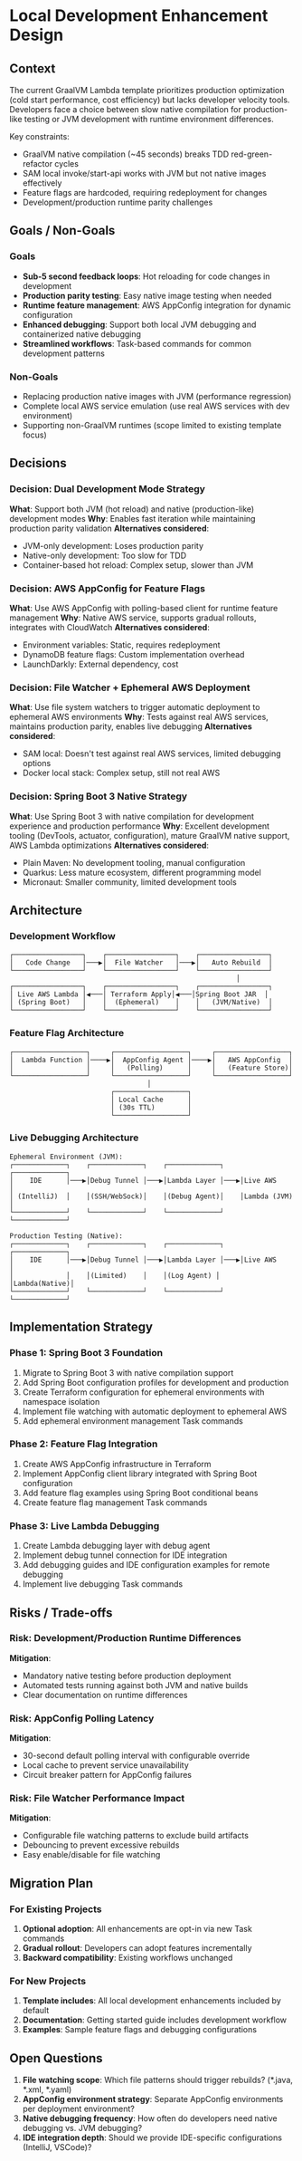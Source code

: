 # Local Development Enhancement Design

## Context

The current GraalVM Lambda template prioritizes production optimization (cold start performance, cost efficiency) but lacks developer velocity tools. Developers face a choice between slow native compilation for production-like testing or JVM development with runtime environment differences.

Key constraints:
- GraalVM native compilation (~45 seconds) breaks TDD red-green-refactor cycles
- SAM local invoke/start-api works with JVM but not native images effectively
- Feature flags are hardcoded, requiring redeployment for changes
- Development/production runtime parity challenges

## Goals / Non-Goals

### Goals
- **Sub-5 second feedback loops**: Hot reloading for code changes in development
- **Production parity testing**: Easy native image testing when needed
- **Runtime feature management**: AWS AppConfig integration for dynamic configuration
- **Enhanced debugging**: Support both local JVM debugging and containerized native debugging
- **Streamlined workflows**: Task-based commands for common development patterns

### Non-Goals
- Replacing production native images with JVM (performance regression)
- Complete local AWS service emulation (use real AWS services with dev environment)
- Supporting non-GraalVM runtimes (scope limited to existing template focus)

## Decisions

### Decision: Dual Development Mode Strategy
**What**: Support both JVM (hot reload) and native (production-like) development modes
**Why**: Enables fast iteration while maintaining production parity validation
**Alternatives considered**: 
- JVM-only development: Loses production parity
- Native-only development: Too slow for TDD
- Container-based hot reload: Complex setup, slower than JVM

### Decision: AWS AppConfig for Feature Flags
**What**: Use AWS AppConfig with polling-based client for runtime feature management
**Why**: Native AWS service, supports gradual rollouts, integrates with CloudWatch
**Alternatives considered**:
- Environment variables: Static, requires redeployment
- DynamoDB feature flags: Custom implementation overhead
- LaunchDarkly: External dependency, cost

### Decision: File Watcher + Ephemeral AWS Deployment
**What**: Use file system watchers to trigger automatic deployment to ephemeral AWS environments
**Why**: Tests against real AWS services, maintains production parity, enables live debugging
**Alternatives considered**:
- SAM local: Doesn't test against real AWS services, limited debugging options
- Docker local stack: Complex setup, still not real AWS

### Decision: Spring Boot 3 Native Strategy
**What**: Use Spring Boot 3 with native compilation for development experience and production performance
**Why**: Excellent development tooling (DevTools, actuator, configuration), mature GraalVM native support, AWS Lambda optimizations
**Alternatives considered**:
- Plain Maven: No development tooling, manual configuration
- Quarkus: Less mature ecosystem, different programming model
- Micronaut: Smaller community, limited development tools

## Architecture

### Development Workflow
```
┌─────────────────┐    ┌─────────────────┐    ┌─────────────────┐
│   Code Change   │───▶│  File Watcher   │───▶│   Auto Rebuild  │
└─────────────────┘    └─────────────────┘    └─────────────────┘
                                                        │
┌─────────────────┐    ┌─────────────────┐    ┌─────────────────┐
│ Live AWS Lambda │◀───│ Terraform Apply│◀───│Spring Boot JAR  │
│ (Spring Boot)   │    │  (Ephemeral)    │    │   (JVM/Native)  │
└─────────────────┘    └─────────────────┘    └─────────────────┘
```

### Feature Flag Architecture
```
┌──────────────────┐     ┌──────────────────┐     ┌──────────────────┐
│  Lambda Function │────▶│  AppConfig Agent │────▶│   AWS AppConfig  │
│                  │     │   (Polling)      │     │   (Feature Store)│
└──────────────────┘     └──────────────────┘     └──────────────────┘
                                  │
                         ┌──────────────────┐
                         │ Local Cache      │
                         │ (30s TTL)        │
                         └──────────────────┘
```

### Live Debugging Architecture
```
Ephemeral Environment (JVM):
┌─────────────┐    ┌─────────────┐    ┌─────────────┐    ┌─────────────┐
│    IDE      │───▶│Debug Tunnel │───▶│Lambda Layer │───▶│Live AWS     │
│ (IntelliJ)  │    │(SSH/WebSock)│    │(Debug Agent)│    │Lambda (JVM) │
└─────────────┘    └─────────────┘    └─────────────┘    └─────────────┘

Production Testing (Native):
┌─────────────┐    ┌─────────────┐    ┌─────────────┐    ┌─────────────┐
│    IDE      │───▶│Debug Tunnel │───▶│Lambda Layer │───▶│Live AWS     │
│             │    │(Limited)    │    │(Log Agent) │    │Lambda(Native)│
└─────────────┘    └─────────────┘    └─────────────┘    └─────────────┘
```

## Implementation Strategy

### Phase 1: Spring Boot 3 Foundation
1. Migrate to Spring Boot 3 with native compilation support
2. Add Spring Boot configuration profiles for development and production
3. Create Terraform configuration for ephemeral environments with namespace isolation
4. Implement file watching with automatic deployment to ephemeral AWS
5. Add ephemeral environment management Task commands

### Phase 2: Feature Flag Integration
1. Create AWS AppConfig infrastructure in Terraform
2. Implement AppConfig client library integrated with Spring Boot configuration
3. Add feature flag examples using Spring Boot conditional beans
4. Create feature flag management Task commands

### Phase 3: Live Lambda Debugging
1. Create Lambda debugging layer with debug agent
2. Implement debug tunnel connection for IDE integration
3. Add debugging guides and IDE configuration examples for remote debugging
4. Implement live debugging Task commands

## Risks / Trade-offs

### Risk: Development/Production Runtime Differences
**Mitigation**: 
- Mandatory native testing before production deployment
- Automated tests running against both JVM and native builds
- Clear documentation on runtime differences

### Risk: AppConfig Polling Latency
**Mitigation**:
- 30-second default polling interval with configurable override
- Local cache to prevent service unavailability
- Circuit breaker pattern for AppConfig failures

### Risk: File Watcher Performance Impact
**Mitigation**:
- Configurable file watching patterns to exclude build artifacts
- Debouncing to prevent excessive rebuilds
- Easy enable/disable for file watching

## Migration Plan

### For Existing Projects
1. **Optional adoption**: All enhancements are opt-in via new Task commands
2. **Gradual rollout**: Developers can adopt features incrementally
3. **Backward compatibility**: Existing workflows unchanged

### For New Projects
1. **Template includes**: All local development enhancements included by default
2. **Documentation**: Getting started guide includes development workflow
3. **Examples**: Sample feature flags and debugging configurations

## Open Questions

1. **File watching scope**: Which file patterns should trigger rebuilds? (*.java, *.xml, *.yaml)
2. **AppConfig environment strategy**: Separate AppConfig environments per deployment environment?
3. **Native debugging frequency**: How often do developers need native debugging vs. JVM debugging?
4. **IDE integration depth**: Should we provide IDE-specific configurations (IntelliJ, VSCode)?